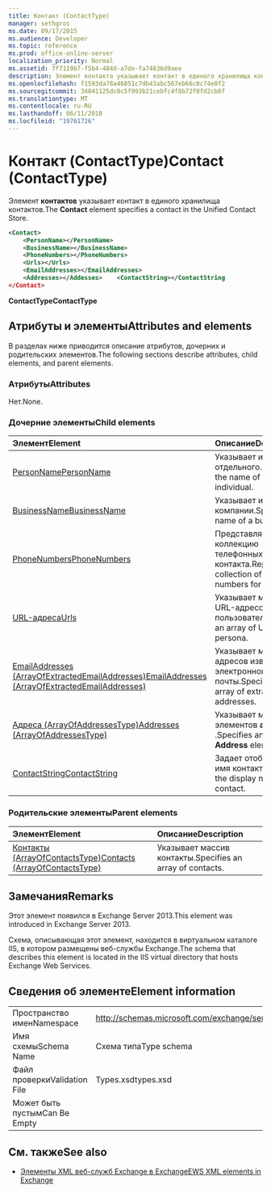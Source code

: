 ```yaml
---
title: Контакт (ContactType)
manager: sethgros
ms.date: 09/17/2015
ms.audience: Developer
ms.topic: reference
ms.prod: office-online-server
localization_priority: Normal
ms.assetid: 7f7119b7-f5b4-484d-a7de-fa74836d9aee
description: Элемент контакта указывает контакт в единого хранилища контактов.
ms.openlocfilehash: f1593da78a46851c7db43abc567eb66c0c74e0f2
ms.sourcegitcommit: 34041125dc8c5f993b21cebfc4f8b72f0fd2cb6f
ms.translationtype: MT
ms.contentlocale: ru-RU
ms.lasthandoff: 06/11/2018
ms.locfileid: "19761726"
---
```

# <a name="contact-contacttype"></a><span data-ttu-id="6f264-103">Контакт (ContactType)</span><span class="sxs-lookup"><span data-stu-id="6f264-103">Contact (ContactType)</span></span>

<span data-ttu-id="6f264-104">Элемент **контактов** указывает контакт в единого хранилища контактов.</span><span class="sxs-lookup"><span data-stu-id="6f264-104">The **Contact** element specifies a contact in the Unified Contact Store.</span></span> 
  
```XML
<Contact>
    <PersonName></PersonName>
    <BusinessName></BusinessName>
    <PhoneNumbers></PhoneNumbers>
    <Urls></Urls>
    <EmailAddresses></EmailAddresses>
    <Addresses></Addesses>    <ContactString></ContactString
</Contact>
```

 <span data-ttu-id="6f264-105">**ContactType**</span><span class="sxs-lookup"><span data-stu-id="6f264-105">**ContactType**</span></span>
## <a name="attributes-and-elements"></a><span data-ttu-id="6f264-106">Атрибуты и элементы</span><span class="sxs-lookup"><span data-stu-id="6f264-106">Attributes and elements</span></span>

<span data-ttu-id="6f264-107">В разделах ниже приводится описание атрибутов, дочерних и родительских элементов.</span><span class="sxs-lookup"><span data-stu-id="6f264-107">The following sections describe attributes, child elements, and parent elements.</span></span>
  
### <a name="attributes"></a><span data-ttu-id="6f264-108">Атрибуты</span><span class="sxs-lookup"><span data-stu-id="6f264-108">Attributes</span></span>

<span data-ttu-id="6f264-109">Нет.</span><span class="sxs-lookup"><span data-stu-id="6f264-109">None.</span></span>
  
### <a name="child-elements"></a><span data-ttu-id="6f264-110">Дочерние элементы</span><span class="sxs-lookup"><span data-stu-id="6f264-110">Child elements</span></span>

|<span data-ttu-id="6f264-111">**Элемент**</span><span class="sxs-lookup"><span data-stu-id="6f264-111">**Element**</span></span>|<span data-ttu-id="6f264-112">**Описание**</span><span class="sxs-lookup"><span data-stu-id="6f264-112">**Description**</span></span>|
|:-----|:-----|
|[<span data-ttu-id="6f264-113">PersonName</span><span class="sxs-lookup"><span data-stu-id="6f264-113">PersonName</span></span>](personname.md) <br/> |<span data-ttu-id="6f264-114">Указывает имя отдельного.</span><span class="sxs-lookup"><span data-stu-id="6f264-114">Specifies the name of an individual.</span></span>  <br/> |
|[<span data-ttu-id="6f264-115">BusinessName</span><span class="sxs-lookup"><span data-stu-id="6f264-115">BusinessName</span></span>](businessname.md) <br/> |<span data-ttu-id="6f264-116">Указывает имя компании.</span><span class="sxs-lookup"><span data-stu-id="6f264-116">Specifies the name of a business.</span></span>  <br/> |
|[<span data-ttu-id="6f264-117">PhoneNumbers</span><span class="sxs-lookup"><span data-stu-id="6f264-117">PhoneNumbers</span></span>](phonenumbers.md) <br/> |<span data-ttu-id="6f264-118">Представляет коллекцию телефонных номеров контакта.</span><span class="sxs-lookup"><span data-stu-id="6f264-118">Represents a collection of telephone numbers for a contact.</span></span>  <br/> |
|[<span data-ttu-id="6f264-119">URL-адреса</span><span class="sxs-lookup"><span data-stu-id="6f264-119">Urls</span></span>](urls.md) <br/> |<span data-ttu-id="6f264-120">Указывает массив URL-адресов для пользователя.</span><span class="sxs-lookup"><span data-stu-id="6f264-120">Specifies an array of URLs for a persona.</span></span>  <br/> |
|[<span data-ttu-id="6f264-121">EmailAddresses (ArrayOfExtractedEmailAddresses)</span><span class="sxs-lookup"><span data-stu-id="6f264-121">EmailAddresses (ArrayOfExtractedEmailAddresses)</span></span>](emailaddresses-arrayofextractedemailaddresses.md) <br/> |<span data-ttu-id="6f264-122">Указывает массив адресов извлеченные электронной почты.</span><span class="sxs-lookup"><span data-stu-id="6f264-122">Specifies an array of extracted email addresses.</span></span>  <br/> |
|[<span data-ttu-id="6f264-123">Адреса (ArrayOfAddressesType)</span><span class="sxs-lookup"><span data-stu-id="6f264-123">Addresses (ArrayOfAddressesType)</span></span>](addresses-arrayofaddressestype.md) <br/> |<span data-ttu-id="6f264-124">Указывает массив элементов **адрес** .</span><span class="sxs-lookup"><span data-stu-id="6f264-124">Specifies an array of **Address** elements.</span></span>  <br/> |
|[<span data-ttu-id="6f264-125">ContactString</span><span class="sxs-lookup"><span data-stu-id="6f264-125">ContactString</span></span>](contactstring.md) <br/> |<span data-ttu-id="6f264-126">Задает отображаемое имя контакта.</span><span class="sxs-lookup"><span data-stu-id="6f264-126">Specifies the display name of a contact.</span></span>  <br/> |
   
### <a name="parent-elements"></a><span data-ttu-id="6f264-127">Родительские элементы</span><span class="sxs-lookup"><span data-stu-id="6f264-127">Parent elements</span></span>

|<span data-ttu-id="6f264-128">**Элемент**</span><span class="sxs-lookup"><span data-stu-id="6f264-128">**Element**</span></span>|<span data-ttu-id="6f264-129">**Описание**</span><span class="sxs-lookup"><span data-stu-id="6f264-129">**Description**</span></span>|
|:-----|:-----|
|[<span data-ttu-id="6f264-130">Контакты (ArrayOfContactsType)</span><span class="sxs-lookup"><span data-stu-id="6f264-130">Contacts (ArrayOfContactsType)</span></span>](contacts-arrayofcontactstype.md) <br/> |<span data-ttu-id="6f264-131">Указывает массив контакты.</span><span class="sxs-lookup"><span data-stu-id="6f264-131">Specifies an array of contacts.</span></span>  <br/> |
   
## <a name="remarks"></a><span data-ttu-id="6f264-132">Замечания</span><span class="sxs-lookup"><span data-stu-id="6f264-132">Remarks</span></span>

<span data-ttu-id="6f264-133">Этот элемент появился в Exchange Server 2013.</span><span class="sxs-lookup"><span data-stu-id="6f264-133">This element was introduced in Exchange Server 2013.</span></span>
  
<span data-ttu-id="6f264-134">Схема, описывающая этот элемент, находится в виртуальном каталоге IIS, в котором размещены веб-службы Exchange.</span><span class="sxs-lookup"><span data-stu-id="6f264-134">The schema that describes this element is located in the IIS virtual directory that hosts Exchange Web Services.</span></span>
  
## <a name="element-information"></a><span data-ttu-id="6f264-135">Сведения об элементе</span><span class="sxs-lookup"><span data-stu-id="6f264-135">Element information</span></span>

|||
|:-----|:-----|
|<span data-ttu-id="6f264-136">Пространство имен</span><span class="sxs-lookup"><span data-stu-id="6f264-136">Namespace</span></span>  <br/> |http://schemas.microsoft.com/exchange/services/2006/types  <br/> |
|<span data-ttu-id="6f264-137">Имя схемы</span><span class="sxs-lookup"><span data-stu-id="6f264-137">Schema Name</span></span>  <br/> |<span data-ttu-id="6f264-138">Схема типа</span><span class="sxs-lookup"><span data-stu-id="6f264-138">Type schema</span></span>  <br/> |
|<span data-ttu-id="6f264-139">Файл проверки</span><span class="sxs-lookup"><span data-stu-id="6f264-139">Validation File</span></span>  <br/> |<span data-ttu-id="6f264-140">Types.xsd</span><span class="sxs-lookup"><span data-stu-id="6f264-140">types.xsd</span></span>  <br/> |
|<span data-ttu-id="6f264-141">Может быть пустым</span><span class="sxs-lookup"><span data-stu-id="6f264-141">Can Be Empty</span></span>  <br/> ||
   
## <a name="see-also"></a><span data-ttu-id="6f264-142">См. также</span><span class="sxs-lookup"><span data-stu-id="6f264-142">See also</span></span>



- [<span data-ttu-id="6f264-143">Элементы XML веб-служб Exchange в Exchange</span><span class="sxs-lookup"><span data-stu-id="6f264-143">EWS XML elements in Exchange</span></span>](ews-xml-elements-in-exchange.md)

